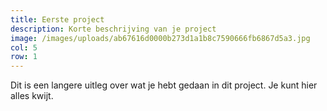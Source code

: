 ```yaml
---
title: Eerste project
description: Korte beschrijving van je project
image: /images/uploads/ab67616d0000b273d1a1b8c7590666fb6867d5a3.jpg
col: 5
row: 1
---
```


Dit is een langere uitleg over wat je hebt gedaan in dit project. Je kunt hier alles kwijt.
